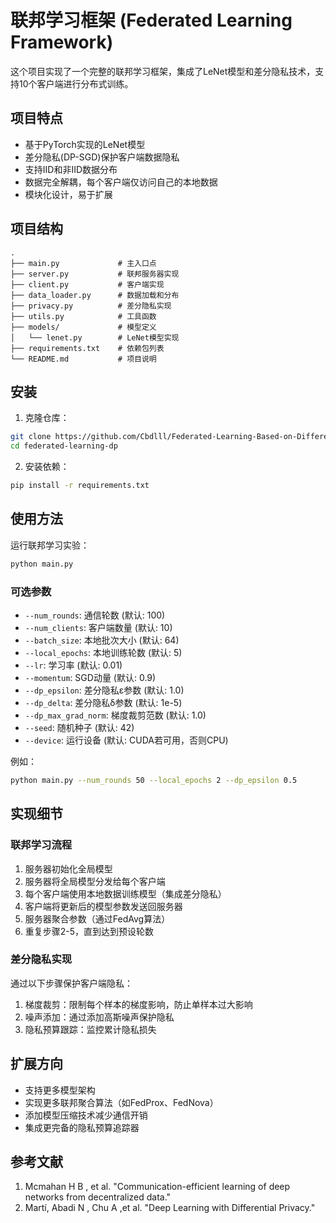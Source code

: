 # 联邦学习框架 (Federated Learning Framework)

这个项目实现了一个完整的联邦学习框架，集成了LeNet模型和差分隐私技术，支持10个客户端进行分布式训练。

## 项目特点

- 基于PyTorch实现的LeNet模型
- 差分隐私(DP-SGD)保护客户端数据隐私
- 支持IID和非IID数据分布
- 数据完全解耦，每个客户端仅访问自己的本地数据
- 模块化设计，易于扩展

## 项目结构

```
.
├── main.py             # 主入口点
├── server.py           # 联邦服务器实现
├── client.py           # 客户端实现
├── data_loader.py      # 数据加载和分布
├── privacy.py          # 差分隐私实现
├── utils.py            # 工具函数
├── models/             # 模型定义
│   └── lenet.py        # LeNet模型实现
├── requirements.txt    # 依赖包列表
└── README.md           # 项目说明
```

## 安装

1. 克隆仓库：
```bash
git clone https://github.com/Cbdlll/Federated-Learning-Based-on-Differential-Privacy.git
cd federated-learning-dp
```

2. 安装依赖：
```bash
pip install -r requirements.txt
```

## 使用方法

运行联邦学习实验：

```bash
python main.py
```

### 可选参数

- `--num_rounds`: 通信轮数 (默认: 100)
- `--num_clients`: 客户端数量 (默认: 10)
- `--batch_size`: 本地批次大小 (默认: 64)
- `--local_epochs`: 本地训练轮数 (默认: 5)
- `--lr`: 学习率 (默认: 0.01)
- `--momentum`: SGD动量 (默认: 0.9)
- `--dp_epsilon`: 差分隐私ε参数 (默认: 1.0)
- `--dp_delta`: 差分隐私δ参数 (默认: 1e-5)
- `--dp_max_grad_norm`: 梯度裁剪范数 (默认: 1.0)
- `--seed`: 随机种子 (默认: 42)
- `--device`: 运行设备 (默认: CUDA若可用，否则CPU)

例如：

```bash
python main.py --num_rounds 50 --local_epochs 2 --dp_epsilon 0.5
```

## 实现细节

### 联邦学习流程

1. 服务器初始化全局模型
2. 服务器将全局模型分发给每个客户端
3. 每个客户端使用本地数据训练模型（集成差分隐私）
4. 客户端将更新后的模型参数发送回服务器
5. 服务器聚合参数（通过FedAvg算法）
6. 重复步骤2-5，直到达到预设轮数

### 差分隐私实现

通过以下步骤保护客户端隐私：

1. 梯度裁剪：限制每个样本的梯度影响，防止单样本过大影响
2. 噪声添加：通过添加高斯噪声保护隐私
3. 隐私预算跟踪：监控累计隐私损失

## 扩展方向

- 支持更多模型架构
- 实现更多联邦聚合算法（如FedProx、FedNova）
- 添加模型压缩技术减少通信开销
- 集成更完备的隐私预算追踪器

## 参考文献

1. Mcmahan H B , et al. "Communication-efficient learning of deep networks from decentralized data."
2. Martí, Abadi N , Chu A ,et al. "Deep Learning with Differential Privacy."